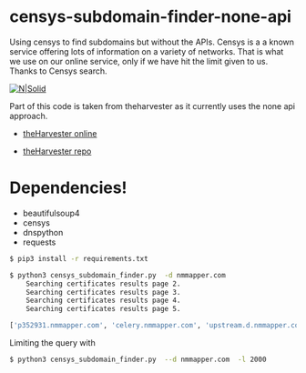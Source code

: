 # censys-subdomain-finder-none-api
Using censys to find subdomains but without the APIs. Censys is a a known service offering lots of information on a variety of networks. That is what we use on our online service, only if we have hit the limit given to us. Thanks to Censys search.

[![N|Solid](https://www.nmmapper.com/static/img/logo.png)](https://www.nmmapper.com/sys/tools/subdomainfinder/)

Part of this code is taken from theharvester as it currently uses the none api approach.
- [theHarvester online](https://www.nmmapper.com/kalitools/theharvester/email-harvester-tool/online/)

- [theHarvester repo](https://github.com/laramies/theHarvester)

# Dependencies!
   - beautifulsoup4
   - censys
   - dnspython
   - requests
```sh
$ pip3 install -r requirements.txt
```
```sh
$ python3 censys_subdomain_finder.py  -d nmmapper.com
	Searching certificates results page 2.
	Searching certificates results page 3.
	Searching certificates results page 4.
	Searching certificates results page 5.

['p352931.nmmapper.com', 'celery.nmmapper.com', 'upstream.d.nmmapper.com', 'nmmapper.com', 'p0-cdn.nmmapper.com', 'p352931-cdn.nmmapper.com', 'mail.nmmapper.com', '*.nmmapper.com', 'wss.nmmapper.com', 'goaccess.nmmapper.com', 'd1.nmmapper.com', 'www.nmmapper.com', 'p352931.goaccess.nmmapper.com', 'clk.nmmapper.com', 'analytics.nmmapper.com', 'upstream.nmmapper.com']
```

Limiting the query with 
```sh
$ python3 censys_subdomain_finder.py  --d nmmapper.com  -l 2000
```



